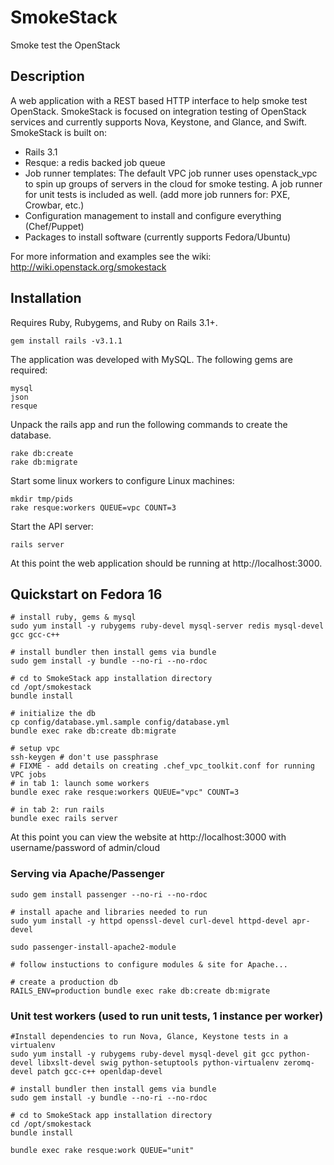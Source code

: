 # SmokeStack

Smoke test the OpenStack

## Description

A web application with a REST based HTTP interface to help smoke test OpenStack. SmokeStack is focused on integration testing of OpenStack services and currently supports Nova, Keystone, and Glance, and Swift. SmokeStack is built on:

* Rails 3.1
* Resque: a redis backed job queue
* Job runner templates: The default VPC job runner uses openstack_vpc to spin up groups of servers in the cloud for smoke testing. A job runner for unit tests is included as well. (add more job runners for: PXE, Crowbar, etc.)
* Configuration management to install and configure everything (Chef/Puppet)
* Packages to install software (currently supports Fedora/Ubuntu)

For more information and examples see the wiki: http://wiki.openstack.org/smokestack

## Installation

Requires Ruby, Rubygems, and Ruby on Rails 3.1+.

    gem install rails -v3.1.1

The application was developed with MySQL. The following gems are required:

    mysql
    json
    resque

Unpack the rails app and run the following commands to create the database.

    rake db:create
    rake db:migrate

Start some linux workers to configure Linux machines:

    mkdir tmp/pids
    rake resque:workers QUEUE=vpc COUNT=3

Start the API server:

    rails server

At this point the web application should be running at http://localhost:3000.

## Quickstart on Fedora 16

    # install ruby, gems & mysql
    sudo yum install -y rubygems ruby-devel mysql-server redis mysql-devel gcc gcc-c++

    # install bundler then install gems via bundle
    sudo gem install -y bundle --no-ri --no-rdoc

    # cd to SmokeStack app installation directory
    cd /opt/smokestack
    bundle install

    # initialize the db
    cp config/database.yml.sample config/database.yml
    bundle exec rake db:create db:migrate

    # setup vpc
    ssh-keygen # don't use passphrase
    # FIXME - add details on creating .chef_vpc_toolkit.conf for running VPC jobs
    # in tab 1: launch some workers
    bundle exec rake resque:workers QUEUE="vpc" COUNT=3

    # in tab 2: run rails
    bundle exec rails server

At this point you can view the website at http://localhost:3000 with
username/password of admin/cloud

### Serving via Apache/Passenger

    sudo gem install passenger --no-ri --no-rdoc

    # install apache and libraries needed to run
    sudo yum install -y httpd openssl-devel curl-devel httpd-devel apr-devel

    sudo passenger-install-apache2-module

    # follow instuctions to configure modules & site for Apache...

    # create a production db 
    RAILS_ENV=production bundle exec rake db:create db:migrate

### Unit test workers (used to run unit tests, 1 instance per worker)

    #Install dependencies to run Nova, Glance, Keystone tests in a virtualenv
    sudo yum install -y rubygems ruby-devel mysql-devel git gcc python-devel libxslt-devel swig python-setuptools python-virtualenv zeromq-devel patch gcc-c++ openldap-devel

    # install bundler then install gems via bundle
    sudo gem install -y bundle --no-ri --no-rdoc

    # cd to SmokeStack app installation directory
    cd /opt/smokestack
    bundle install

    bundle exec rake resque:work QUEUE="unit"

